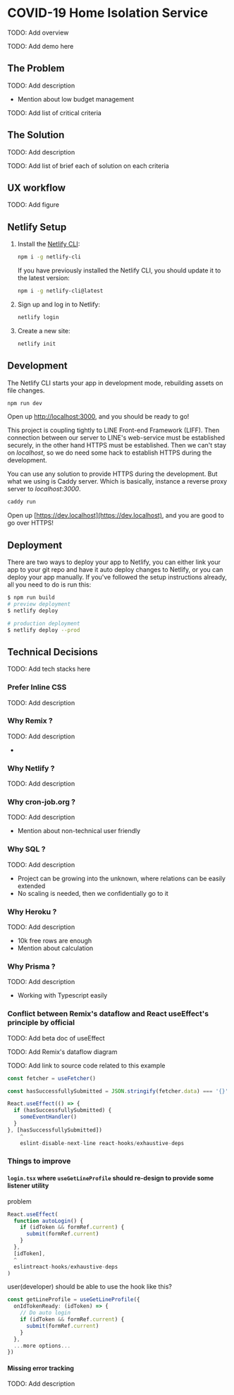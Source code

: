 # COVID-19 Home Isolation Service

TODO: Add overview

TODO: Add demo here

## The Problem

TODO: Add description

- Mention about low budget management

TODO: Add list of critical criteria

## The Solution

TODO: Add description

TODO: Add list of brief each of solution on each criteria

## UX workflow

TODO: Add figure

## Netlify Setup

1. Install the [Netlify CLI](https://www.netlify.com/products/dev/):

   ```sh
   npm i -g netlify-cli
   ```

   If you have previously installed the Netlify CLI, you should update it to the latest version:

   ```sh
   npm i -g netlify-cli@latest
   ```

2. Sign up and log in to Netlify:

   ```sh
   netlify login
   ```

3. Create a new site:

   ```sh
   netlify init
   ```

## Development

The Netlify CLI starts your app in development mode, rebuilding assets on file changes.

```sh
npm run dev
```

Open up [http://localhost:3000](http://localhost:3000), and you should be ready to go!

This project is coupling tightly to LINE Front-end Framework (LIFF). Then connection between our
server to LINE's web-service must be established securely, in the other hand HTTPS must be
established. Then we can't stay on _localhost_, so we do need some hack to establish HTTPS during
the development.

You can use any solution to provide HTTPS during the development. But what we using is Caddy server.
Which is basically, instance a reverse proxy server to _localhost:3000_.

```sh
caddy run
```

Open up [https://dev.localhost](https://dev.localhost), and you are good to go over HTTPS!

## Deployment

There are two ways to deploy your app to Netlify, you can either link your app to your git repo and
have it auto deploy changes to Netlify, or you can deploy your app manually. If you've followed the
setup instructions already, all you need to do is run this:

```sh
$ npm run build
# preview deployment
$ netlify deploy

# production deployment
$ netlify deploy --prod
```

## Technical Decisions

TODO: Add tech stacks here

### Prefer Inline CSS

TODO: Add description

### Why Remix ?

TODO: Add description

-

### Why Netlify ?

TODO: Add description

### Why cron-job.org ?

TODO: Add description

- Mention about non-technical user friendly

### Why SQL ?

TODO: Add description

- Project can be growing into the unknown, where relations can be easily extended
- No scaling is needed, then we confidentially go to it

### Why Heroku ?

TODO: Add description

- 10k free rows are enough
- Mention about calculation

### Why Prisma ?

TODO: Add description

- Working with Typescript easily

### Conflict between Remix's dataflow and React useEffect's principle by official

TODO: Add beta doc of useEffect

TODO: Add Remix's dataflow diagram

TODO: Add link to source code related to this example

```ts
const fetcher = useFetcher()

const hasSuccessfullySubmitted = JSON.stringify(fetcher.data) === '{}'

React.useEffect(() => {
  if (hasSuccessfullySubmitted) {
    someEventHandler()
  }
}, [hasSuccessfullySubmitted])
    ^
    eslint-disable-next-line react-hooks/exhaustive-deps
```

### Things to improve

#### `login.tsx` where `useGetLineProfile` should re-design to provide some listener utility

problem

```ts
React.useEffect(
  function autoLogin() {
    if (idToken && formRef.current) {
      submit(formRef.current)
    }
  },
  [idToken],
  ^
  eslintreact-hooks/exhaustive-deps
)
```

user(developer) should be able to use the hook like this?

```ts
const getLineProfile = useGetLineProfile({
  onIdTokenReady: (idToken) => {
    // Do auto login
    if (idToken && formRef.current) {
      submit(formRef.current)
    }
  },
  ...more options...
})
```

#### Missing error tracking

TODO: Add description
